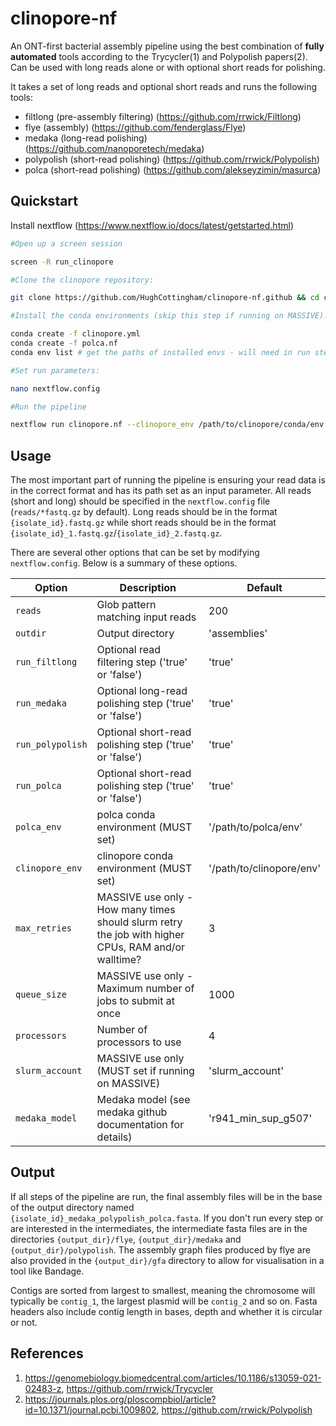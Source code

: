 # clinopore-nf

An ONT-first bacterial assembly pipeline using the best combination of **fully automated** tools according to the Trycycler(1) and Polypolish papers(2). Can be used with long reads alone or with optional short reads for polishing.

It takes a set of long reads and optional short reads and runs the following tools:

- filtlong (pre-assembly filtering) (https://github.com/rrwick/Filtlong)
- flye (assembly) (https://github.com/fenderglass/Flye)
- medaka (long-read polishing) (https://github.com/nanoporetech/medaka)
- polypolish (short-read polishing) (https://github.com/rrwick/Polypolish)
- polca (short-read polishing) (https://github.com/alekseyzimin/masurca)

## Quickstart

Install nextflow (https://www.nextflow.io/docs/latest/getstarted.html)

```bash
#Open up a screen session

screen -R run_clinopore

#Clone the clinopore repository:

git clone https://github.com/HughCottingham/clinopore-nf.github && cd clinopore-nf

#Install the conda environments (skip this step if running on MASSIVE):

conda create -f clinopore.yml
conda create -f polca.nf
conda env list # get the paths of installed envs - will need in run step

#Set run parameters:

nano nextflow.config

#Run the pipeline

nextflow run clinopore.nf --clinopore_env /path/to/clinopore/conda/env --polca_env /path/to/polca/conda/env
```

## Usage

The most important part of running the pipeline is ensuring your read data is in the correct format and has its path set as an input parameter. All reads (short and long) should be specified in the `nextflow.config` file (`reads/*fastq.gz` by default). Long reads should be in the format `{isolate_id}.fastq.gz` while short reads should be in the format `{isolate_id}_1.fastq.gz`/`{isolate_id}_2.fastq.gz`.

There are several other options that can be set by modifying `nextflow.config`. Below is a summary of these options.

| Option                            | Description                                                       | Default           |
| ----                              | ----                                                              | ----              |
| `reads`                | Glob pattern matching input reads               | 200               | 'reads/*fastq.gz'
| `outdir`                        | Output directory                                                   | 'assemblies'   |
| `run_filtlong`                   | Optional read filtering step ('true' or 'false')     | 'true'                 |
| `run_medaka`               | Optional long-read polishing step ('true' or 'false')     | 'true'                |
| `run_polypolish`               | Optional short-read polishing step ('true' or 'false')     | 'true'                |
| `run_polca`              |Optional short-read polishing step ('true' or 'false')     | 'true'               |
| `polca_env`                    | polca conda environment (MUST set)     | '/path/to/polca/env'                | 
| `clinopore_env`           | clinopore conda environment (MUST set)     | '/path/to/clinopore/env'                 |
| `max_retries`              | MASSIVE use only - How many times should slurm retry the job with higher CPUs, RAM and/or walltime?   | 3                |
| `queue_size`                    | MASSIVE use only - Maximum number of jobs to submit at once                         | 1000                 |
| `processors`           | Number of processors to use      | 4                |
| `slurm_account`              | MASSIVE use only (MUST set if running on MASSIVE)   | 'slurm_account'                |
| `medaka_model`              | Medaka model (see medaka github documentation for details)   | 'r941_min_sup_g507'                |


## Output

If all steps of the pipeline are run, the final assembly files will be in the base of the output directory named `{isolate_id}_medaka_polypolish_polca.fasta`. If you don't run every step or are interested in the intermediates, the intermediate fasta files are in the directories `{output_dir}/flye`, `{output_dir}/medaka` and `{output_dir}/polypolish`. The assembly graph files produced by flye are also provided in the `{output_dir}/gfa` directory to allow for visualisation in a tool like Bandage. 

Contigs are sorted from largest to smallest, meaning the chromosome will typically be `contig_1`, the largest plasmid will be `contig_2` and so on. Fasta headers also include contig length in bases, depth and whether it is circular or not. 

## References

1. https://genomebiology.biomedcentral.com/articles/10.1186/s13059-021-02483-z, https://github.com/rrwick/Trycycler
2. https://journals.plos.org/ploscompbiol/article?id=10.1371/journal.pcbi.1009802, https://github.com/rrwick/Polypolish

